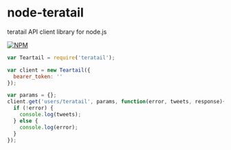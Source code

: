 # node-teratail
teratail API client library for node.js

[![NPM](https://nodei.co/npm/teratail.png)](https://nodei.co/npm/teratail/)

```javascript
var Teartail = require('teratail');

var client = new Teartail({
  bearer_token: ''
});

var params = {};
client.get('users/teratail', params, function(error, tweets, response){
  if (!error) {
    console.log(tweets);
  } else {
    console.log(error);
  }
});
```